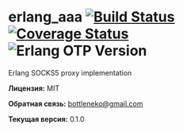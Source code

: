 # erlang_aaa [![Build Status](https://travis-ci.org/bottleneko/erlang_socks5.svg?branch=master)](https://travis-ci.org/bottleneko/erlang_aaa) [![Coverage Status](https://coveralls.io/repos/github/bottleneko/erlang_socks5/badge.svg?branch=master)](https://coveralls.io/github/bottleneko/erlang_socks5?branch=master) ![Erlang OTP Version](https://img.shields.io/badge/erlang%2Fotp-20.2-green.svg)
Erlang SOCKS5 proxy implementation

**Лицензия:** MIT

**Обратная связь:** bottleneko@gmail.com

**Текущая версия:** 0.1.0
